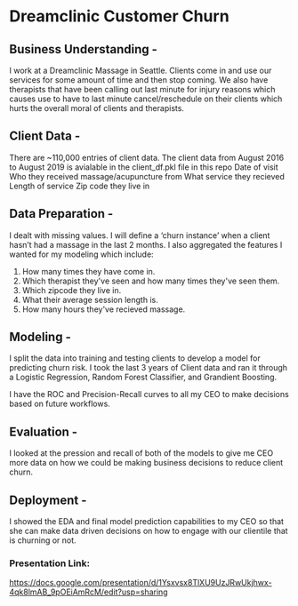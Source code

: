 # Dreamclinic Customer Churn

## Business Understanding -

I work at a Dreamclinic Massage in Seattle. Clients come in and use our services for some amount of time and then stop coming. We also have therapists that have been calling out last minute for injury reasons which causes use to have to last minute cancel/reschedule on their clients which hurts the overall moral of clients and therapists.


## Client Data -

There are ~110,000 entries of client data.
The client data from August 2016 to August 2019 is avialable in the client_df.pkl file in this repo
Date of visit
Who they received massage/acupuncture from
What service they recieved
Length of service
Zip code they live in


## Data Preparation -
I dealt with missing values. I will define a ‘churn instance’ when a client hasn’t had a massage in the last 2 months.
I also aggregated the features I wanted for my modeling which include:

1. How many times they have come in.
2. Which therapist they've seen and how many times they've seen them.
3. Which zipcode they live in.
4. What their average session length is.
5. How many hours they've recieved massage.

## Modeling -
I split the data into training and testing clients to develop a model for predicting churn risk.
I took the last 3 years of Client data and ran it through a Logistic Regression, Random Forest Classifier, and Grandient Boosting.

I have the ROC and Precision-Recall curves to all my CEO to make decisions based on future workflows.

## Evaluation -
I looked at the pression and recall of both of the models to give me CEO more data on how we could be making business decisions to reduce client churn.

## Deployment -
I showed the EDA and final model prediction capabilities to my CEO so that she can make data driven decisions on how to engage with our clientile that is churning or not.

### Presentation Link:
https://docs.google.com/presentation/d/1Ysxvsx8TlXU9UzJRwUkjhwx-4qk8lmAB_9pOEiAmRcM/edit?usp=sharing
